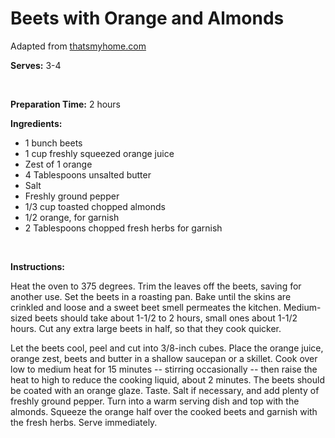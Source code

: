 Beets with Orange and Almonds
=============================

Adapted from [thatsmyhome.com](http://www.thatsmyhome.com/farmers/beetor.htm)

**Serves:** 3-4

 

**Preparation Time:** 2 hours

**Ingredients:**

-   1 bunch beets
-   1 cup freshly squeezed orange juice
-   Zest of 1 orange
-   4 Tablespoons unsalted butter
-   Salt
-   Freshly ground pepper
-   1/3 cup toasted chopped almonds
-   1/2 orange, for garnish
-   2 Tablespoons chopped fresh herbs for garnish

 

**Instructions:**

Heat the oven to 375 degrees. Trim the leaves off the beets, saving for another use. Set the beets in a roasting pan. Bake until the skins are crinkled and loose and a sweet beet smell permeates the kitchen. Medium-sized beets should take about 1-1/2 to 2 hours, small ones about 1-1/2 hours. Cut any extra large beets in half, so that they cook quicker.

Let the beets cool, peel and cut into 3/8-inch cubes. Place the orange juice, orange zest, beets and butter in a shallow saucepan or a skillet. Cook over low to medium heat for 15 minutes -- stirring occasionally -- then raise the heat to high to reduce the cooking liquid, about 2 minutes. The beets should be coated with an orange glaze. Taste. Salt if necessary, and add plenty of freshly ground pepper. Turn into a warm serving dish and top with the almonds. Squeeze the orange half over the cooked beets and garnish with the fresh herbs. Serve immediately.
